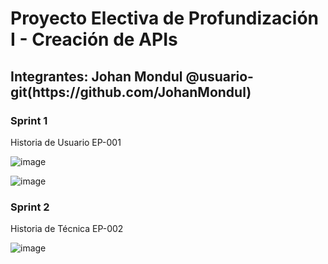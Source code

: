 <h1> Proyecto Electiva de Profundización I - Creación de APIs</h1>

<h2>
Integrantes: Johan Mondul @usuario-git(https://github.com/JohanMondul)
</h2>

<h3>Sprint 1</h3>

Historia de Usuario EP-001

![image](https://user-images.githubusercontent.com/70023287/189185105-1e606160-96bf-41a9-b16b-e665740c968f.png)

![image](https://user-images.githubusercontent.com/70023287/189185212-2d9bc9eb-d3f3-472f-8bdc-fee3d61bcb45.png)

<h3>Sprint 2</h3>
Historia de Técnica EP-002

![image](https://user-images.githubusercontent.com/70023287/189185304-fe1e1df7-2bd4-488c-baa2-736764e1aa64.png)
